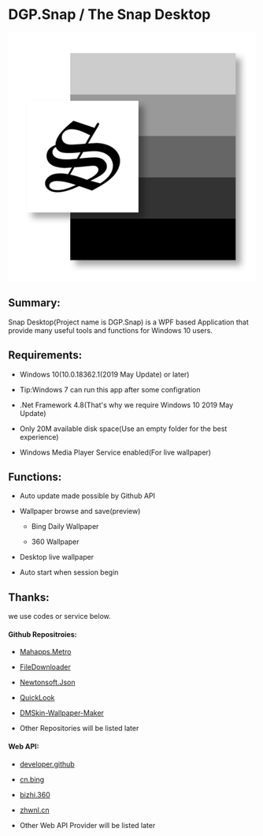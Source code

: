 # DGP.Snap / The Snap Desktop

![SnapNewLogo](https://github.com/DGP-Studio/DGP.Snap/raw/master/DGP.Snap/Resources/SnapNewLogo.png)

## Summary:

Snap Desktop(Project name is DGP.Snap) is a WPF based Application that provide many useful tools and functions for Windows 10 users.

## Requirements:

- Windows 10(10.0.18362.1(2019 May Update) or later)

- Tip:Windows 7 can run this app after some configration

- .Net Framework 4.8(That's why we require Windows 10 2019 May Update)

- Only 20M available disk space(Use an empty folder for the best experience)

- Windows Media Player Service enabled(For live wallpaper)

## Functions:

- Auto update made possible by Github API

- Wallpaper browse and save(preview)
  
  - Bing Daily Wallpaper
  
  - 360 Wallpaper

- Desktop live wallpaper

- Auto start when session begin

## Thanks:

we use codes or service below.

#### Github Repositroies:

- [Mahapps.Metro](https://github.com/MahApps/MahApps.Metro)

- [FileDownloader](https://github.com/Avira/.NetFileDownloader)

- [Newtonsoft.Json](https://github.com/JamesNK/Newtonsoft.Json)

- [QuickLook](https://github.com/QL-Win/QuickLook)

- [DMSkin-Wallpaper-Maker](https://github.com/944095635/DMSkin-Wallpaper-Maker)

- Other Repositories will be listed later

#### Web API:

- [developer.github](https://developer.github.com/)

- [cn.bing](https://cn.bing.com/)

- [bizhi.360](http://bizhi.360.cn/)

- [zhwnl.cn](http://www.zhwnl.cn/)

- Other Web API Provider will be listed later
